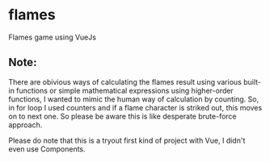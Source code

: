 # flames
Flames game using VueJs

## Note:
There are obivious ways of calculating the flames result using various built-in functions or simple mathematical expressions using higher-order functions, I wanted to mimic the human way of calculation by counting. So, in for loop I used counters and if a flame character is striked out, this moves on to next one. So please be aware this is like desperate brute-force approach.

Please do note that this is a tryout first kind of project with Vue, I didn't even use Components.
